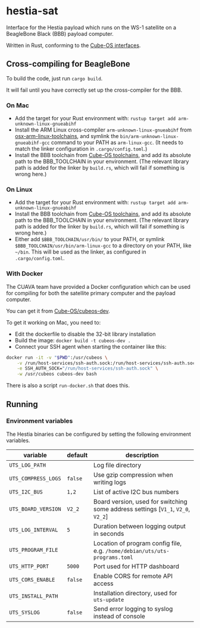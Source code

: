 # hestia-sat

Interface for the Hestia payload which runs on the WS-1 satellite on a BeagleBone Black (BBB) payload computer.

Written in Rust, conforming to the [Cube-OS interfaces](https://github.com/Cube-OS).

## Cross-compiling for BeagleBone

To build the code, just run `cargo build`.

It will fail until you have correctly set up the cross-compiler for the BBB.

### On Mac

* Add the target for your Rust environment with: 
  `rustup target add arm-unknown-linux-gnueabihf`
* Install the ARM Linux cross-compiler `arm-unknown-linux-gnueabihf` from
  [osx-arm-linux-toolchains](https://github.com/thinkski/osx-arm-linux-toolchains), and symlink
  the `bin/arm-unknown-linux-gnueabihf-gcc` command to your PATH as `arm-linux-gcc`. (It needs to match the
  linker configuration in `.cargo/config.toml`.)
* Install the BBB toolchain from [Cube-OS toolchains](https://github.com/Cube-OS/toolchains/), and add its absolute
  path to the BBB_TOOLCHAIN in your environment. (The relevant library path is added for the linker by `build.rs`,
  which will fail if something is wrong here.)

### On Linux

* Add the target for your Rust environment with:
  `rustup target add arm-unknown-linux-gnueabihf`
* Install the BBB toolchain from [Cube-OS toolchains](https://github.com/Cube-OS/toolchains/), and add its absolute
  path to the BBB_TOOLCHAIN in your environment. (The relevant library path is added for the linker by `build.rs`,
  which will fail if something is wrong here.)
* Either add `$BBB_TOOLCHAIN/usr/bin/` to your PATH, or symlink `$BBB_TOOLCHAIN/usr/bin/arm-linux-gcc` to a directory
  on your PATH, like `~/bin`. This will be used as the linker, as configured in `.cargo/config.toml`.

### With Docker

The CUAVA team have provided a Docker configuration which can be used for compiling for both the
satellite primary computer and the payload computer.

You can get it from [Cube-OS/cubeos-dev](https://github.com/Cube-OS/cubeos-dev).

To get it working on Mac, you need to:

* Edit the dockerfile to disable the 32-bit library installation
* Build the image: `docker build -t cubeos-dev .`
* Connect your SSH agent when starting the container like this:

```sh
docker run -it -v "$PWD":/usr/cubeos \
    -v /run/host-services/ssh-auth.sock:/run/host-services/ssh-auth.sock:ro \
    -e SSH_AUTH_SOCK="/run/host-services/ssh-auth.sock" \
    -w /usr/cubeos cubeos-dev bash
```

There is also a script `run-docker.sh` that does this.

## Running

### Environment variables

The Hestia binaries can be configured by setting the following environment variables.

| variable            | default | description                                                                      |
|---------------------|---------|----------------------------------------------------------------------------------|
| `UTS_LOG_PATH`      |         | Log file directory                                                               |
| `UTS_COMPRESS_LOGS` | `false` | Use gzip compression when writing logs                                           |
| `UTS_I2C_BUS`       | `1,2`   | List of active I2C bus numbers                                                   |
| `UTS_BOARD_VERSION` | `V2_2`  | Board version, used for switching some address settings [`V1_1`, `V2_0`, `V2_2`] |
| `UTS_LOG_INTERVAL`  | `5`     | Duration between logging output in seconds                                       |
| `UTS_PROGRAM_FILE`  |         | Location of program config file, e.g. `/home/debian/uts/uts-programs.toml`       |
| `UTS_HTTP_PORT`     | `5000`  | Port used for HTTP dashboard                                                     |
| `UTS_CORS_ENABLE`   | `false` | Enable CORS for remote API access                                                |
| `UTS_INSTALL_PATH`  |         | Installation directory, used for `uts-update`                                    |
| `UTS_SYSLOG`        | `false` | Send error logging to syslog instead of console                                  |
